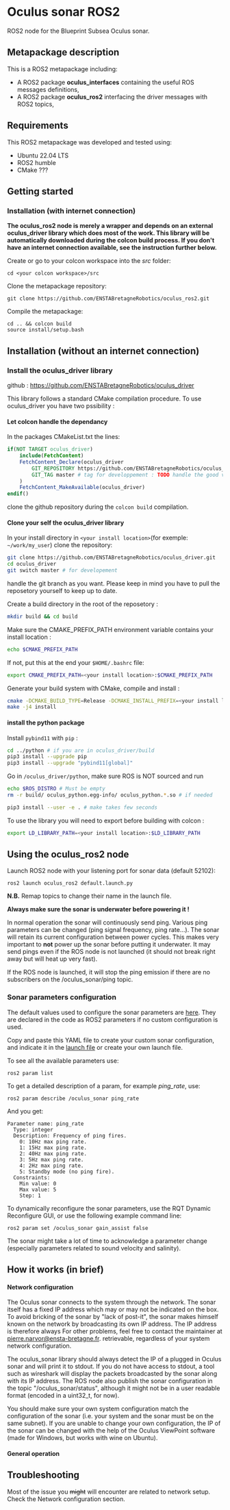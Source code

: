 # Oculus sonar ROS2

ROS2 node for the Blueprint Subsea Oculus sonar.

## Metapackage description

This is a ROS2 metapackage including:
 * A ROS2 package **oculus_interfaces** containing the useful ROS messages definitions,
 * A ROS2 package **oculus_ros2** interfacing the driver messages with ROS2 topics,
 
## Requirements

This ROS2 metapackage was developed and tested using:
* Ubuntu 22.04 LTS 
* ROS2 humble
* CMake ???


## Getting started

### Installation (with internet connection)

**The oculus_ros2 node is merely a wrapper and depends on an external
oculus_driver library which does most of the work. This library will be
automatically downloaded during the colcon build process. If you don't have an
internet connection available, see the instruction further below.**

Create or go to your colcon workspace into the *src* folder:
```
cd <your colcon workspace>/src
```

Clone the metapackage repository:
```
git clone https://github.com/ENSTABretagneRobotics/oculus_ros2.git
```

Compile the metapackage:
```
cd .. && colcon build
source install/setup.bash
```

## Installation (without an internet connection)

### Install the oculus_driver library

github : https://github.com/ENSTABretagneRobotics/oculus_driver

This library follows a standard CMake compilation procedure. To use oculus_driver you have two pssibility :

#### Let colcon handle the dependancy
In the packages CMakeList.txt the lines:
```cmake
if(NOT TARGET oculus_driver)
    include(FetchContent)
    FetchContent_Declare(oculus_driver
        GIT_REPOSITORY https://github.com/ENSTABretagneRobotics/oculus_driver.git
        GIT_TAG master # tag for developpement : TODO handle the good version
    )
    FetchContent_MakeAvailable(oculus_driver)
endif()
```
clone the github repository during the `colcon build` compilation.

#### Clone your self the oculus_driver library

In your install directory in `<your install location>`(for exemple: `~/work/my_user`) clone the repository:
```bash
git clone https://github.com/ENSTABretagneRobotics/oculus_driver.git
cd oculus_driver
git switch master # for developement
```
handle the git branch as you want. Please keep in mind you have to pull the reposetory yourself to keep up to date.

Create a build directory in the root of the reposetory :
```bash
mkdir build && cd build
```
Make sure the CMAKE_PREFIX_PATH environment variable contains your install
location :
```bash
echo $CMAKE_PREFIX_PATH
```

If not, put this at the end your `$HOME/.bashrc` file:
```bash
export CMAKE_PREFIX_PATH=<your install location>:$CMAKE_PREFIX_PATH
```

Generate your build system with CMake, compile and install :
```bash
cmake -DCMAKE_BUILD_TYPE=Release -DCMAKE_INSTALL_PREFIX=<your install location> ..
make -j4 install
```


#### install the python package
Install `pybind11` with `pip` :
```bash
cd ../python # if you are in oculus_driver/build
pip3 install --upgrade pip
pip3 install --upgrade "pybind11[global]"
```

Go in `/oculus_driver/python`, make sure ROS is NOT sourced and run
```bash
echo $ROS_DISTRO # Must be empty
rm -r build/ oculus_python.egg-info/ oculus_python.*.so # if needed
```
```bash
pip3 install --user -e . # make takes few seconds
```
To use the library you will need to export before building with colcon :
```bash
export LD_LIBRARY_PATH=<your install location>:$LD_LIBRARY_PATH
```

## Using the oculus_ros2 node

Launch ROS2 node with your listening port for sonar data (default 52102):
```
ros2 launch oculus_ros2 default.launch.py
```

**N.B.** Remap topics to change their name in the launch file.

**Always make sure the sonar is underwater before powering it !**

In normal operation the sonar will continuously send ping. Various ping
parameters can be changed (ping signal frequency, ping rate...). The sonar will
retain its current configuration between power cycles. This makes very important
to **not** power up the sonar before putting it underwater. It may send pings
even if the ROS node is not launched (it should not break right away but will
heat up very fast).

If the ROS node is launched, it will stop the ping emission if there are no
subscribers on the /oculus_sonar/ping topic.

### Sonar parameters configuration

The default values used to configure the sonar parameters are [here](/oculus_ros2/cfg/default.yaml). They are declared in the code as ROS2 parameters if no custom configuration is used.

Copy and paste this YAML file to create your custom sonar configuration, and indicate it in the [launch file](/oculus_ros2/launch/default.launch.py) or create your own launch file.

To see all the available parameters use:
```
ros2 param list
```
To get a detailed description of a param, for example *ping_rate*, use:
```
ros2 param describe /oculus_sonar ping_rate 
```
And you get:
```
Parameter name: ping_rate
  Type: integer
  Description: Frequency of ping fires.
	0: 10Hz max ping rate.
	1: 15Hz max ping rate.
	2: 40Hz max ping rate.
	3: 5Hz max ping rate.
	4: 2Hz max ping rate.
	5: Standby mode (no ping fire).
  Constraints:
    Min value: 0
    Max value: 5
    Step: 1

```

To dynamically reconfigure the sonar parameters, use the RQT Dynamic Reconfigure GUI, or use the following example command line:
```
ros2 param set /oculus_sonar gain_assist false
```

The sonar might take a lot of time to acknowledge a parameter change (especially
parameters related to sound velocity and salinity).


## How it works (in brief)

#### Network configuration

The Oculus sonar connects to the system through the network. The sonar itself
has a fixed IP address which may or may not be indicated on the box. To avoid
bricking of the sonar by "lack of post-it", the sonar makes himself known on the
network by broadcasting its own IP address. The IP address is therefore always
For other problems, feel free to contact the maintainer at
pierre.narvor@ensta-bretagne.fr.
retrievable, regardless of your system network configuration.

The oculus_sonar library should always detect the IP of a plugged in Oculus
sonar and will print it to stdout. If you do not have access to stdout, a tool
such as wireshark will display the packets broadcasted by the sonar along with
its IP address. The ROS node also publish the sonar configuration in the topic
"/oculus_sonar/status", although it might not be in a user readable format
(encoded in a uint32_t, for now).

You should make sure your own system configuration match the configuration of
the sonar (i.e. your system and the sonar must be on the same subnet). If you are
unable to change your own configuration, the IP of the sonar can be changed with
the help of the Oculus ViewPoint software (made for Windows, but works with wine
on Ubuntu).

#### General operation

## Troubleshooting

Most of the issue you ~~might~~ will encounter are related to network setup.
Check the Network configuration section.



